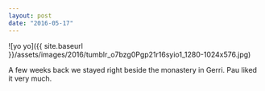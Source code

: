 ```yaml
---
layout: post
date: "2016-05-17"
---
```


![yo yo]({{ site.baseurl }}/assets/images/2016/tumblr_o7bzg0Pgp21r16syio1_1280-1024x576.jpg)

A few weeks back we stayed right beside the monastery in Gerri. Pau liked it very much.
